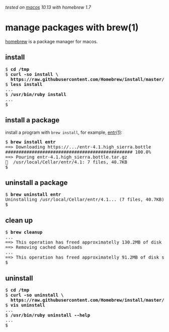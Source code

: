 _tested on [macos](/macos/) 10.13 with homebrew 1.7_

# manage packages with brew(1)

[homebrew](https://brew.sh/) is a package manager for macos.

## install

<pre>
$ <b>cd /tmp</b>
$ <b>curl -so install \
  https://raw.githubusercontent.com/Homebrew/install/master/install</b>
$ <b>less install</b>
...
$ <b>/usr/bin/ruby install</b>
...
$
</pre>

## install a package

install a program with `brew install`, for example, [entr(1)](http://entrproject.org):
<pre>
$ <b>brew install entr</b>
==> Downloading https://.../entr-4.1.high_sierra.bottle
################################################ 100.0%
==> Pouring entr-4.1.high_sierra.bottle.tar.gz
&#x1F37A;  /usr/local/Cellar/entr/4.1: 7 files, 40.7KB
$
</pre>

## uninstall a package

<pre>
$ <b>brew uninstall entr</b>
Uninstalling /usr/local/Cellar/entr/4.1... (7 files, 40.7KB)
$
</pre>

## clean up

<pre>
$ <b>brew cleanup</b>
...
==> This operation has freed approximatelly 130.2MB of disk space.
==> Removing cached downloads
...
==> This operation has freed approximatelly 91.2MB of disk space.
$
</pre>

## uninstall

<pre>
$ <b>cd /tmp</b>
$ <b>curl -so uninstall \
  https://raw.githubusercontent.com/Homebrew/install/master/uninstall</b>
$ <b>vis uninstall</b>
...
$ <b>/usr/bin/ruby uninstall --help</b>
...
$
</pre>
